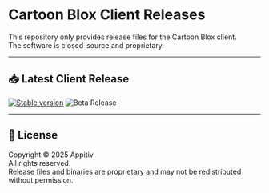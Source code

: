 # Cartoon Blox Client Releases

This repository only provides release files for the Cartoon Blox client.  
The software is closed-source and proprietary.  

---

## 📥 Latest Client Release

[![Stable version](https://img.shields.io/badge/dynamic/json?color=green&style=for-the-badge&label=Stable%20Version&query=$.version&url=https://raw.githubusercontent.com/Sowat-Official/releases/main/clientVersion.json)](https://github.com/Sowat-Official/releases/raw/main/clientVersion.json)
![Beta Release](https://img.shields.io/github/v/release/Sowat-Official/releases?logo=github&color=yellow&style=for-the-badge&label=Latest%20release)

---

## 📜 License

Copyright © 2025 Appitiv.  
All rights reserved.  
Release files and binaries are proprietary and may not be redistributed without permission.
